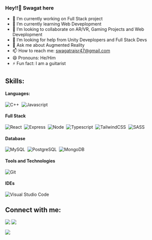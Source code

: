 ### Hey!!👋 Swagat here

- 🔭 I’m currently working on Full Stack project
- 🌱 I’m currently learning Web Deveplopment
- 👯 I’m looking to collaborate on AR/VR, Gaming Projects and Web Deveplopment
- 🤔 I’m looking for help from Unity Deveplopers and Full Stack Devs
- 💬 Ask me about Augmented Reality
- 📫 How to reach me: swagatrajsr47@gmail.com
- 😄 Pronouns: He/Him
- ⚡ Fun fact: I am a guitarist


## Skills:

#### Languages:

![C++](https://img.shields.io/badge/C++-ED8B00?style=for-the-badge&logo=cplusplus&logoColor=white)&nbsp;
![Javascript](https://img.shields.io/badge/Javascript-3776AB?style=for-the-badge&logo=javascript&logoColor=white)&nbsp;

#### Full Stack

![React](https://img.shields.io/badge/Reactjs-635985?style=for-the-badge&logo=react&logoColor=white)&nbsp;
![Express](https://img.shields.io/badge/Express-005571?style=for-the-badge&logo=express)&nbsp;
![Node](https://img.shields.io/badge/Node-%23013243.svg?style=for-the-badge&logo=nodedotjs&logoColor=white)&nbsp;
![Typescript](https://img.shields.io/badge/Typescript-FF6F00?style=for-the-badge&logo=typescript&logoColor=white)&nbsp;
![TailwindCSS](https://img.shields.io/badge/TailwindCSS-116D6E?style=for-the-badge&logo=tailwindcss&logoColor=white)&nbsp;
![SASS](https://img.shields.io/badge/SASS-B46060?style=for-the-badge&logo=sass&logoColor=white)&nbsp;
#### Database

![MySQL](https://img.shields.io/badge/MySQL-00000F?style=for-the-badge&logo=mysql&logoColor=white)&nbsp;
![PostgreSQL](https://img.shields.io/badge/PostgreSQL-316192?style=for-the-badge&logo=postgresql&logoColor=white)&nbsp;
![MongoDB](https://img.shields.io/badge/MongoDB-116D6E?style=for-the-badge&logo=mongodb&logoColor=white)&nbsp;

#### Tools and Technologies

![Git](https://img.shields.io/badge/GIT-E44C30?style=for-the-badge&logo=git&logoColor=white)&nbsp;

#### IDEs
![Visual Studio Code](https://img.shields.io/badge/Visual%20Studio%20Code-0078d7.svg?style=for-the-badge&logo=visual-studio-code&logoColor=white)&nbsp;



## Connect with me:

<p align = "center">

<!-- [<img src="https://img.shields.io/badge/kaggle-%2312100E.svg?&style=for-the-badge&logo=kaggle&logoColor=white&color=black" />](https://www.kaggle.com/themlphdstudent) -->
<!-- [<img src ="https://img.shields.io/badge/website-%23.svg?&style=for-the-badge&logo=www&logoColor=white%22&color=black">](https://Swagat47.github.io) -->
[<img src="https://img.shields.io/badge/twitter-%231DA1F2.svg?&style=for-the-badge&logo=twitter&logoColor=white&color=black" />](https://twitter.com/SwagatRaj4) 
[<img src="https://img.shields.io/badge/linkedin-%2312100E.svg?&style=for-the-badge&logo=linkedin&logoColor=white&color=black" />](https://www.linkedin.com/in/swagat-raj/)
<!-- [<img src="https://img.shields.io/badge/medium-%2312100E.svg?&style=for-the-badge&logo=medium&logoColor=white&color=black" />](https://medium.com/@themlphdstudent) -->
[<img src="https://img.shields.io/badge/instagram-%2312100E.svg?&style=for-the-badge&logo=instagram&logoColor=white&color=black" />](https://instagram.com/swagat_raj0911)
</p>
